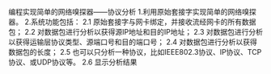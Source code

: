 编程实现简单的网络嗅探器——协议分析
1.利用原始套接字实现简单的网络嗅探器。
2.系统功能包括：
2.1 原始套接字与网卡绑定，并接收流经网卡的所有数据包；
2.2 对数据包进行分析以获得源IP地址和目的IP地址；
2.3 对数据包进行分析以获得运输层协议类型、源端口号和目的端口号；
2.4 对数据包进行分析以获得数据包的长度；
2.5 也可以只分析一种协议，比如IEEE802.3协议、IP协议、TCP协议、或UDP协议等。
2.6 显示分析结果

